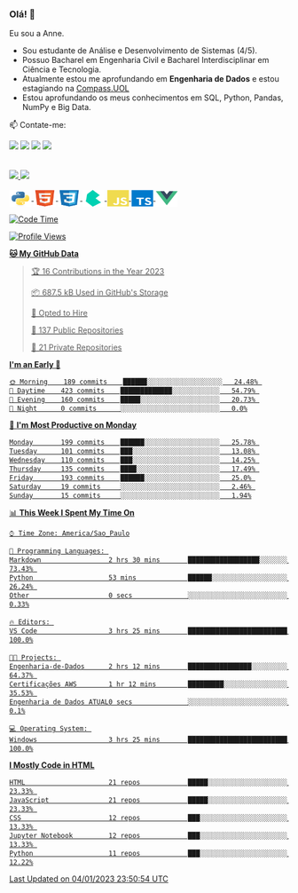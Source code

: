 ### Olá! 👋
Eu sou a Anne. 
- Sou estudante de Análise e Desenvolvimento de Sistemas (4/5).
- Possuo Bacharel em Engenharia Civil e Bacharel Interdisciplinar em Ciência e Tecnologia.
- Atualmente estou me aprofundando em **Engenharia de Dados** e estou estagiando na [Compass.UOL](https://compass.uol/pt/home/) 
- Estou aprofundando os meus conhecimentos em SQL, Python, Pandas, NumPy e Big Data.

📫 Contate-me: 

<div>
<a href="https://www.instagram.com/annekarolinefc/" target="_blank"><img src="https://img.shields.io/badge/-Instagram-%23E4405F?style=for-the-badge&logo=instagram&logoColor=white" target="_blank"></a> 
<a href = "mailto:annekarolinefc@gmail.com"><img src="https://img.shields.io/badge/-Gmail-%23333?style=for-the-badge&logo=gmail&logoColor=white" target="_blank"></a>
<a href="https://www.linkedin.com/in/devannekarolinefc/" target="_blank"><img src="https://img.shields.io/badge/-LinkedIn-%230077B5?style=for-the-badge&logo=linkedin&logoColor=white" target="_blank"></a> 
<a href="https://api.whatsapp.com/send?phone=5533991375118&text=Ol%C3%A1%20Anne!%20" target="_blank"><img src="https://img.shields.io/badge/WhatsApp-25D366?style=for-the-badge&logo=whatsapp&logoColor=white" target="_blank"></a>
</div>

</br>

</br>
<div>
  <a href="https://github.com/annekarolinefc">
  <img height="180em" src="https://github-readme-stats.vercel.app/api?username=annekarolinefc&show_icons=true&theme=dracula&include_all_commits=true&count_private=true"/>
  <img height="180em" src="https://github-readme-stats.vercel.app/api/top-langs/?username=annekarolinefc&layout=compact&langs_count=7&theme=dracula"/>
</div>
  
  <div style="display: inline_block"><br>  
  <img align="center" alt="Anne-Python" height="30" width="40" src="https://raw.githubusercontent.com/devicons/devicon/master/icons/python/python-original.svg">
  <img align="center" alt="Anne-HTML" height="30" width="40" src="https://raw.githubusercontent.com/devicons/devicon/master/icons/html5/html5-original.svg">
  <img align="center" alt="Anne-CSS" height="30" width="40"
 src="https://raw.githubusercontent.com/devicons/devicon/master/icons/css3/css3-original.svg">
  <img align="center" alt="Anne-Bulma" height="30" width="40"
 src="https://github.com/devicons/devicon/blob/master/icons/bulma/bulma-plain.svg">
  <img align="center" alt="Anne-Js" height="30" width="40" src="https://raw.githubusercontent.com/devicons/devicon/master/icons/javascript/javascript-plain.svg">
    <img align="center" alt="Anne-Ts" height="30" width="40" src="https://github.com/devicons/devicon/blob/master/icons/typescript/typescript-original.svg">
      <img align="center" alt="Anne-Vue" height="30" width="40" src="https://github.com/devicons/devicon/blob/master/icons/vuejs/vuejs-original.svg">
</div>
<!--
  <img align="center" alt="Anne-An" height="30" width="40" src="https://github.com/devicons/devicon/blob/master/icons/angularjs/angularjs-original.svg">

-->
</br>
</br>
</br>
<!--START_SECTION:waka-->
![Code Time](http://img.shields.io/badge/Code%20Time-121%20hrs%2015%20mins-blue)

![Profile Views](http://img.shields.io/badge/Profile%20Views-1-blue)

**🐱 My GitHub Data** 

> 🏆 16 Contributions in the Year 2023
 > 
> 📦 687.5 kB Used in GitHub's Storage 
 > 
> 💼 Opted to Hire
 > 
> 📜 137 Public Repositories 
 > 
> 🔑 21 Private Repositories  
 > 
**I'm an Early 🐤** 

```text
🌞 Morning    189 commits    ██████░░░░░░░░░░░░░░░░░░░   24.48% 
🌇 Daytime    423 commits    █████████████░░░░░░░░░░░░   54.79% 
🌃 Evening    160 commits    █████░░░░░░░░░░░░░░░░░░░░   20.73% 
🌙 Night      0 commits      ░░░░░░░░░░░░░░░░░░░░░░░░░   0.0%

```
📅 **I'm Most Productive on Monday** 

```text
Monday       199 commits    ██████░░░░░░░░░░░░░░░░░░░   25.78% 
Tuesday      101 commits    ███░░░░░░░░░░░░░░░░░░░░░░   13.08% 
Wednesday    110 commits    ███░░░░░░░░░░░░░░░░░░░░░░   14.25% 
Thursday     135 commits    ████░░░░░░░░░░░░░░░░░░░░░   17.49% 
Friday       193 commits    ██████░░░░░░░░░░░░░░░░░░░   25.0% 
Saturday     19 commits     ░░░░░░░░░░░░░░░░░░░░░░░░░   2.46% 
Sunday       15 commits     ░░░░░░░░░░░░░░░░░░░░░░░░░   1.94%

```


📊 **This Week I Spent My Time On** 

```text
⌚︎ Time Zone: America/Sao_Paulo

💬 Programming Languages: 
Markdown                 2 hrs 30 mins       ██████████████████░░░░░░░   73.43% 
Python                   53 mins             ██████░░░░░░░░░░░░░░░░░░░   26.24% 
Other                    0 secs              ░░░░░░░░░░░░░░░░░░░░░░░░░   0.33%

🔥 Editors: 
VS Code                  3 hrs 25 mins       █████████████████████████   100.0%

🐱‍💻 Projects: 
Engenharia-de-Dados      2 hrs 12 mins       ████████████████░░░░░░░░░   64.37% 
Certificações AWS        1 hr 12 mins        █████████░░░░░░░░░░░░░░░░   35.53% 
Engenharia de Dados ATUAL0 secs              ░░░░░░░░░░░░░░░░░░░░░░░░░   0.1%

💻 Operating System: 
Windows                  3 hrs 25 mins       █████████████████████████   100.0%

```

**I Mostly Code in HTML** 

```text
HTML                     21 repos            █████░░░░░░░░░░░░░░░░░░░░   23.33% 
JavaScript               21 repos            █████░░░░░░░░░░░░░░░░░░░░   23.33% 
CSS                      12 repos            ███░░░░░░░░░░░░░░░░░░░░░░   13.33% 
Jupyter Notebook         12 repos            ███░░░░░░░░░░░░░░░░░░░░░░   13.33% 
Python                   11 repos            ███░░░░░░░░░░░░░░░░░░░░░░   12.22%

```



 Last Updated on 04/01/2023 23:50:54 UTC
<!--END_SECTION:waka-->
  
